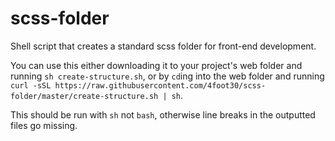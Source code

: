 # scss-folder
Shell script that creates a standard scss folder for front-end development.

You can use this either downloading it to your project's web folder and running `sh create-structure.sh`,
or by `cd`ing into the web folder and running `curl -sSL https://raw.githubusercontent.com/4foot30/scss-folder/master/create-structure.sh | sh`.

This should be run with `sh` not `bash`, otherwise line breaks in the outputted files go missing.
